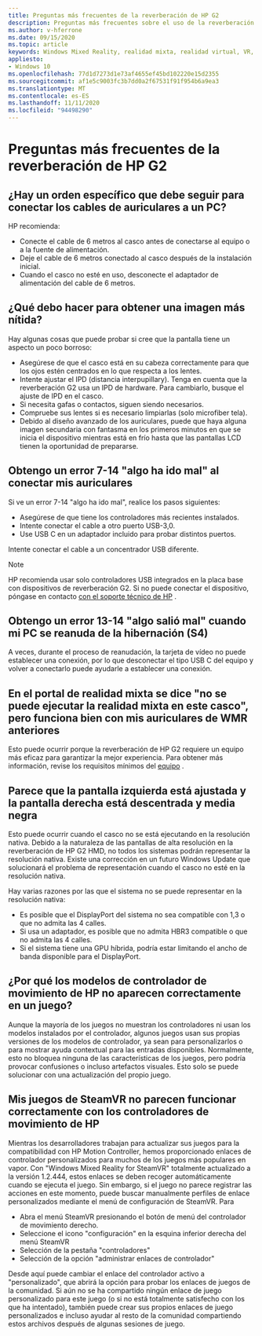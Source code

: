 ```yaml
---
title: Preguntas más frecuentes de la reverberación de HP G2
description: Preguntas más frecuentes sobre el uso de la reverberación de HP G2 auriculares
ms.author: v-hferrone
ms.date: 09/15/2020
ms.topic: article
keywords: Windows Mixed Reality, realidad mixta, realidad virtual, VR, MR, solución de problemas, errores, ayuda, soporte técnico, rendimiento
appliesto:
- Windows 10
ms.openlocfilehash: 77d1d7273d1e73af4655ef45bd102220e15d2355
ms.sourcegitcommit: af1e5c9003fc3b7dd0a2f67531f91f954b6a9ea3
ms.translationtype: MT
ms.contentlocale: es-ES
ms.lasthandoff: 11/11/2020
ms.locfileid: "94498290"
---
```

# <a name="hp-reverb-g2-frequently-asked-questions"></a>Preguntas más frecuentes de la reverberación de HP G2

## <a name="is-there-a-specific-order-i-should-follow-to-connect-my-headset-cables-to-a-pc"></a>¿Hay un orden específico que debe seguir para conectar los cables de auriculares a un PC?

HP recomienda:

- Conecte el cable de 6 metros al casco antes de conectarse al equipo o a la fuente de alimentación.
- Deje el cable de 6 metros conectado al casco después de la instalación inicial.
- Cuando el casco no esté en uso, desconecte el adaptador de alimentación del cable de 6 metros.

## <a name="what-should-i-do-to-get-a-crisper-image"></a>¿Qué debo hacer para obtener una imagen más nítida?

Hay algunas cosas que puede probar si cree que la pantalla tiene un aspecto un poco borroso:

- Asegúrese de que el casco está en su cabeza correctamente para que los ojos estén centrados en lo que respecta a los lentes.
- Intente ajustar el IPD (distancia interpupillary). Tenga en cuenta que la reverberación G2 usa un IPD de hardware. Para cambiarlo, busque el ajuste de IPD en el casco.
- Si necesita gafas o contactos, siguen siendo necesarios.
- Compruebe sus lentes si es necesario limpiarlas (solo microfiber tela).
- Debido al diseño avanzado de los auriculares, puede que haya alguna imagen secundaria con fantasma en los primeros minutos en que se inicia el dispositivo mientras está en frío hasta que las pantallas LCD tienen la oportunidad de prepararse.

## <a name="i-am-getting-a-7-14-something-went-wrong-error-when-i-plug-in-my-headset"></a>Obtengo un error 7-14 "algo ha ido mal" al conectar mis auriculares

Si ve un error 7-14 "algo ha ido mal", realice los pasos siguientes:

- Asegúrese de que tiene los controladores más recientes instalados.
- Intente conectar el cable a otro puerto USB-3,0.
- Use USB C en un adaptador incluido para probar distintos puertos.

Intente conectar el cable a un concentrador USB diferente.  

> [!NOTE]
> HP recomienda usar solo controladores USB integrados en la placa base con dispositivos de reverberación G2.
> Si no puede conectar el dispositivo, póngase en contacto [con el soporte técnico de HP](https://support.hp.com/us-en) .

## <a name="i-am-getting-a-13-14-something-went-wrong-error-when-my-pc-resumes-from-hibernate-s4"></a>Obtengo un error 13-14 "algo salió mal" cuando mi PC se reanuda de la hibernación (S4)

A veces, durante el proceso de reanudación, la tarjeta de vídeo no puede establecer una conexión, por lo que desconectar el tipo USB C del equipo y volver a conectarlo puede ayudarle a establecer una conexión.

## <a name="the-mixed-reality-portal-says-cant-run-mixed-reality-on-this-headset-but-this-worked-fine-with-my-previous-wmr-headset"></a>En el portal de realidad mixta se dice "no se puede ejecutar la realidad mixta en este casco", pero funciona bien con mis auriculares de WMR anteriores

Esto puede ocurrir porque la reverberación de HP G2 requiere un equipo más eficaz para garantizar la mejor experiencia. Para obtener más información, revise los requisitos mínimos del [equipo](windows-mixed-reality-minimum-pc-hardware-compatibility-guidelines.md) .

## <a name="it-looks-like-my-left-display-is-stretched-and-the-right-display-is-off-centered-and-half-black"></a>Parece que la pantalla izquierda está ajustada y la pantalla derecha está descentrada y media negra

Esto puede ocurrir cuando el casco no se está ejecutando en la resolución nativa. Debido a la naturaleza de las pantallas de alta resolución en la reverberación de HP G2 HMD, no todos los sistemas podrán representar la resolución nativa. Existe una corrección en un futuro Windows Update que solucionará el problema de representación cuando el casco no esté en la resolución nativa.

Hay varias razones por las que el sistema no se puede representar en la resolución nativa:

- Es posible que el DisplayPort del sistema no sea compatible con 1,3 o que no admita las 4 calles.
- Si usa un adaptador, es posible que no admita HBR3 compatible o que no admita las 4 calles.
- Si el sistema tiene una GPU híbrida, podría estar limitando el ancho de banda disponible para el DisplayPort.

## <a name="why-are-my-hp-motion-controller-models-not-showing-up-correctly-in-a-game"></a>¿Por qué los modelos de controlador de movimiento de HP no aparecen correctamente en un juego?

Aunque la mayoría de los juegos no muestran los controladores ni usan los modelos instalados por el controlador, algunos juegos usan sus propias versiones de los modelos de controlador, ya sean para personalizarlos o para mostrar ayuda contextual para las entradas disponibles. Normalmente, esto no bloquea ninguna de las características de los juegos, pero podría provocar confusiones o incluso artefactos visuales. Esto solo se puede solucionar con una actualización del propio juego.

## <a name="my-steamvr-games-dont-appear-to-work-correctly-with-my-hp-motion-controllers"></a>Mis juegos de SteamVR no parecen funcionar correctamente con los controladores de movimiento de HP

Mientras los desarrolladores trabajan para actualizar sus juegos para la compatibilidad con HP Motion Controller, hemos proporcionado enlaces de controlador personalizados para muchos de los juegos más populares en vapor. Con "Windows Mixed Reality for SteamVR" totalmente actualizado a la versión 1.2.444, estos enlaces se deben recoger automáticamente cuando se ejecuta el juego. Sin embargo, si el juego no parece registrar las acciones en este momento, puede buscar manualmente perfiles de enlace personalizados mediante el menú de configuración de SteamVR.
Para

- Abra el menú SteamVR presionando el botón de menú del controlador de movimiento derecho.
- Seleccione el icono "configuración" en la esquina inferior derecha del menú SteamVR
- Selección de la pestaña "controladores"
- Selección de la opción "administrar enlaces de controlador"

Desde aquí puede cambiar el enlace del controlador activo a "personalizado", que abrirá la opción para probar los enlaces de juegos de la comunidad.
Si aún no se ha compartido ningún enlace de juego personalizado para este juego (o si no está totalmente satisfecho con los que ha intentado), también puede crear sus propios enlaces de juego personalizados e incluso ayudar al resto de la comunidad compartiendo estos archivos después de algunas sesiones de juego.